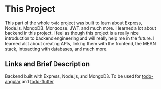 # This Project

This part of the whole `todo` project was built to learn about Express, Node.js, MongoDB, Mongoose, JWT, and much more. I learned a lot about backend in this project. I feel as though this project is a really nice introduction to backend engineering and will really help me in the future. I learned alot about creating APIs, linking them with the frontend, the MEAN stack, interacting with databases, and much more.

## Links and Brief Description
Backend built with Express, Node.js, and MongoDB. To be used for [todo-angular](https://github.com/jwjbadger/todo-angular/) and [todo-flutter](https://github.com/jwjbadger/todo-flutter/).
